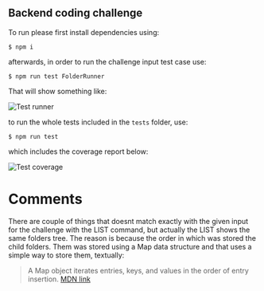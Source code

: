 ## Backend coding challenge

To run please first install dependencies using:

```
$ npm i
```

afterwards, in order to run the challenge input test case use:

```
$ npm run test FolderRunner
```

That will show something like:

![Test runner]('/img/ChallengeTest.png')

to run the whole tests included in the `tests` folder, use:

```
$ npm run test
```

which includes the coverage report below:

![Test coverage]('/img/Coverage.png')

# Comments
There are couple of things that doesnt match exactly with the given input for the challenge with the LIST command, but actually the LIST shows the same folders tree. 
The reason is because the order in which was stored the child folders. Them was stored using a Map data structure and that uses a simple way to store them, textually: 
> A Map object iterates entries, keys, and values in the order of entry insertion. [MDN link](https://developer.mozilla.org/en-US/docs/Web/JavaScript/Reference/Global_Objects/Map#objects_vs._maps)
